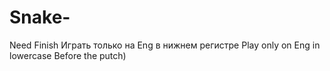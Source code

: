 # Snake-
Need Finish
Играть только на Eng в нижнем регистре 
 Play only on Eng in lowercase
Before the putch)
